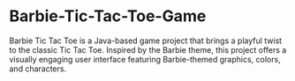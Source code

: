 # Barbie-Tic-Tac-Toe-Game
Barbie Tic Tac Toe is a Java-based game project that brings a playful twist to the classic Tic Tac Toe. Inspired by the Barbie theme, this project offers a visually engaging user interface featuring Barbie-themed graphics, colors, and characters.
